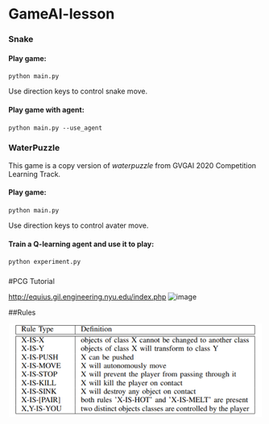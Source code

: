 # GameAI-lesson

### Snake

#### Play game:

```
python main.py
```

Use direction keys to control snake move.

#### Play game with agent:

```
python main.py --use_agent
```

### WaterPuzzle

This game is a copy version of *waterpuzzle* from GVGAI 2020 Competition Learning Track.

#### Play game:

```
python main.py
```

Use direction keys to control avater move.

#### Train a Q-learning agent and use it to play:

```
python experiment.py
```

### 
#PCG Tutorial

http://equius.gil.engineering.nyu.edu/index.php
![image](https://user-images.githubusercontent.com/33660030/126726130-c933afec-7f15-4214-bb43-0f8b34cae725.png)

##Rules

![image](https://github.com/PneuC/GameAI-lesson/blob/main/rules.png)

